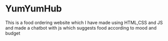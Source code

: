 # YumYumHub
This is a food ordering website which I have made using HTML,CSS and JS
and made a chatbot with js which suggests food according to mood and budget
